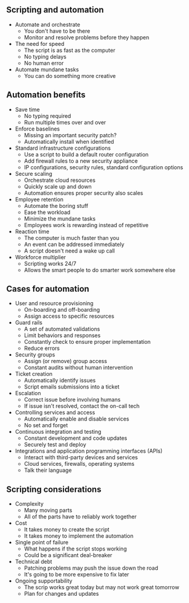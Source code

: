 ## Scripting and automation
- Automate and orchestrate
	- You don't have to be there
	- Monitor and resolve problems before they happen
- The need for speed
	- The script is as fast as the computer
	- No typing delays
	- No human error
- Automate mundane tasks
	- You can do something more creative
## Automation benefits
- Save time
	- No typing required
	- Run multiple times over and over
- Enforce baselines
	- Missing an important security patch?
	- Automatically install when identified
- Standard infrastructure configurations
	- Use a script to build a default router configuration
	- Add firewall rules to a new security appliance
	- IP configurations, security rules, standard configuration options
- Secure scaling
	- Orchestrate cloud resources
	- Quickly scale up and down
	- Automation ensures proper security also scales
- Employee retention
	- Automate the boring stuff
	- Ease the workload
	- Minimize the mundane tasks
	- Employees work is rewarding instead of repetitive
- Reaction time
	- The computer is much faster than you
	- An event can be addressed immediately
	- A script doesn't need a wake up call
- Workforce multiplier
	- Scripting works 24/7
	- Allows the smart people to do smarter work somewhere else
## Cases for automation
- User and resource provisioning
	- On-boarding and off-boarding
	- Assign access to specific resources
- Guard rails
	- A set of automated validations
	- Limit behaviors and responses
	- Constantly check to ensure proper implementation
	- Reduce errors
- Security groups
	- Assign (or remove) group access
	- Constant audits without human intervention
- Ticket creation
	- Automatically identify issues
	- Script emails submissions into a ticket
- Escalation
	- Correct issue before involving humans
	- If issue isn't resolved, contact the on-call tech
- Controlling services and access
	- Automatically enable and disable services
	- No set and forget
- Continuous integration and testing
	- Constant development and code updates
	- Securely test and deploy
- Integrations and application programming interfaces (APIs)
	- Interact with third-party devices and services
	- Cloud services, firewalls, operating systems
	- Talk their language
## Scripting considerations
- Complexity
	- Many moving parts
	- All of the parts have to reliably work together
- Cost
	- It takes money to create the script
	- It takes money to implement the automation
- Single point of failure
	- What happens if the script stops working
	- Could be a significant deal-breaker
- Technical debt
	- Patching problems may push the issue down the road
	- It's going to be more expensive to fix later
- Ongoing supportability
	- The scrip works great today but may not work great tomorrow
	- Plan for changes and updates
